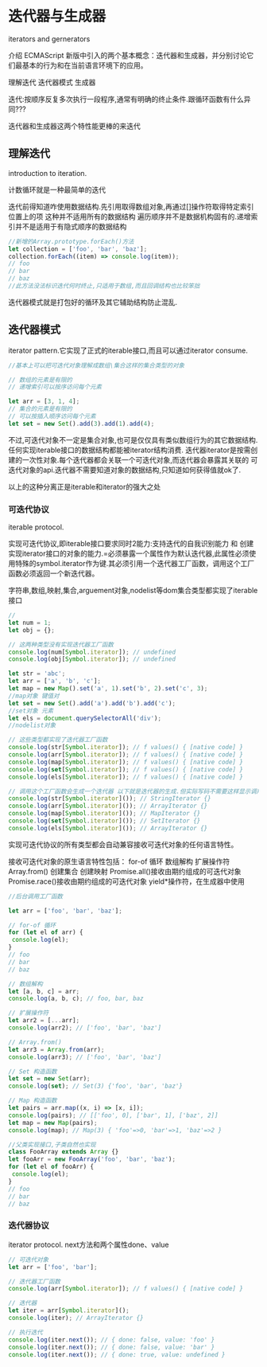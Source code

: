 # 迭代器与生成器

iterators and gernerators

介绍 ECMAScript 新版中引入的两个基本概念：迭代器和生成器，并分别讨论它们最基本的行为和在当前语言环境下的应用。

 理解迭代
 迭代器模式
 生成器

迭代:按顺序反复多次执行一段程序,通常有明确的终止条件.跟循环函数有什么异同???

迭代器和生成器这两个特性能更棒的来迭代

## 理解迭代

introduction to iteration.

计数循环就是一种最简单的迭代
<!-- for (let i = 1; i <= 10; ++i) { console.log(i); }  -->

迭代前得知道咋使用数据结构.先引用取得数组对象,再通过[]操作符取得特定索引位置上的项  这种并不适用所有的数据结构
遍历顺序并不是数据机构固有的.递增索引并不是适用于有隐式顺序的数据结构

```js
//新增的Array.prototype.forEach()方法
let collection = ['foo', 'bar', 'baz']; 
collection.forEach((item) => console.log(item)); 
// foo 
// bar 
// baz 
//此方法没法标识迭代何时终止,只适用于数组,而且回调结构也比较笨拙
```

迭代器模式就是打包好的循环及其它辅助结构防止混乱.

## 迭代器模式

iterator pattern.它实现了正式的iterable接口,而且可以通过iterator consume.

```js
//基本上可以把可迭代对象理解成数组\集合这样的集合类型的对象

// 数组的元素是有限的
// 递增索引可以按序访问每个元素

let arr = [3, 1, 4]; 
// 集合的元素是有限的
// 可以按插入顺序访问每个元素
let set = new Set().add(3).add(1).add(4); 
```

不过,可迭代对象不一定是集合对象,也可是仅仅具有类似数组行为的其它数据结构.
任何实现iterable接口的数据结构都能被iterator结构消费. 迭代器iterator是按需创建的一次性对象.每个迭代器都会关联一个可迭代对象,而迭代器会暴露其关联的 可迭代对象的api.迭代器不需要知道对象的数据结构,只知道如何获得值就ok了.

以上的这种分离正是iterable和iterator的强大之处

### 可迭代协议

iterable protocol.

实现可迭代协议,即iterable接口要求同时2能力:支持迭代的自我识别能力 和 创建实现iterator接口的对象的能力.=必须暴露一个属性作为默认迭代器,此属性必须使用特殊的symbol.iterator作为键.其必须引用一个迭代器工厂函数，调用这个工厂函数必须返回一个新迭代器。

字符串,数组,映射,集合,arguement对象,nodelist等dom集合类型都实现了iterable接口

```js
//
let num = 1; 
let obj = {}; 

// 这两种类型没有实现迭代器工厂函数
console.log(num[Symbol.iterator]); // undefined 
console.log(obj[Symbol.iterator]); // undefined 

let str = 'abc'; 
let arr = ['a', 'b', 'c']; 
let map = new Map().set('a', 1).set('b', 2).set('c', 3); 
//map对象 键值对
let set = new Set().add('a').add('b').add('c'); 
//set对象 元素
let els = document.querySelectorAll('div'); 
//nodelist对象

// 这些类型都实现了迭代器工厂函数
console.log(str[Symbol.iterator]); // f values() { [native code] } 
console.log(arr[Symbol.iterator]); // f values() { [native code] } 
console.log(map[Symbol.iterator]); // f values() { [native code] } 
console.log(set[Symbol.iterator]); // f values() { [native code] } 
console.log(els[Symbol.iterator]); // f values() { [native code] } 

// 调用这个工厂函数会生成一个迭代器 以下就是迭代器的生成.但实际写码不需要这样显示调用
console.log(str[Symbol.iterator]()); // StringIterator {} 
console.log(arr[Symbol.iterator]()); // ArrayIterator {} 
console.log(map[Symbol.iterator]()); // MapIterator {} 
console.log(set[Symbol.iterator]()); // SetIterator {} 
console.log(els[Symbol.iterator]()); // ArrayIterator {} 
```

实现可迭代协议的所有类型都会自动兼容接收可迭代对象的任何语言特性。

接收可迭代对象的原生语言特性包括： for-of 循环 数组解构 扩展操作符 Array.from() 创建集合 创建映射 Promise.all()接收由期约组成的可迭代对象 Promise.race()接收由期约组成的可迭代对象 yield*操作符，在生成器中使用

```js
//后台调用工厂函数

let arr = ['foo', 'bar', 'baz']; 

// for-of 循环
for (let el of arr) { 
 console.log(el); 
}
// foo 
// bar 
// baz 

// 数组解构
let [a, b, c] = arr; 
console.log(a, b, c); // foo, bar, baz 

// 扩展操作符
let arr2 = [...arr]; 
console.log(arr2); // ['foo', 'bar', 'baz'] 

// Array.from() 
let arr3 = Array.from(arr); 
console.log(arr3); // ['foo', 'bar', 'baz'] 

// Set 构造函数
let set = new Set(arr); 
console.log(set); // Set(3) {'foo', 'bar', 'baz'}

// Map 构造函数
let pairs = arr.map((x, i) => [x, i]); 
console.log(pairs); // [['foo', 0], ['bar', 1], ['baz', 2]] 
let map = new Map(pairs); 
console.log(map); // Map(3) { 'foo'=>0, 'bar'=>1, 'baz'=>2 } 
```

```js
//父类实现接口,子类自然也实现
class FooArray extends Array {} 
let fooArr = new FooArray('foo', 'bar', 'baz'); 
for (let el of fooArr) { 
 console.log(el); 
} 
// foo 
// bar 
// baz 
```

### 迭代器协议

iterator protocol.
next方法和两个属性done、value

```js
// 可迭代对象
let arr = ['foo', 'bar']; 

// 迭代器工厂函数
console.log(arr[Symbol.iterator]); // f values() { [native code] } 

// 迭代器
let iter = arr[Symbol.iterator](); 
console.log(iter); // ArrayIterator {} 

// 执行迭代
console.log(iter.next()); // { done: false, value: 'foo' } 
console.log(iter.next()); // { done: false, value: 'bar' } 
console.log(iter.next()); // { done: true, value: undefined } 
```

```js
```

```js
```

```js
```

```js
```

```js
```

```js
```

```js
```

```js
```

```js
```

```js
```

```js
```
